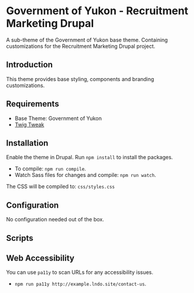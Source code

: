 # Government of Yukon - Recruitment Marketing Drupal
A sub-theme of the Government of Yukon base theme. Containing customizations
for the Recruitment Marketing Drupal project.

## Introduction
This theme provides base styling, components and branding customizations.

## Requirements
- Base Theme: Government of Yukon
- [Twig Tweak](https://www.drupal.org/project/twig_tweak)

## Installation
Enable the theme in Drupal. Run `npm install` to install the packages.

- To compile: `npm run compile`.
- Watch Sass files for changes and compile: `npm run watch`.

The CSS will be compiled to: `css/styles.css`

## Configuration
No configuration needed out of the box.

## Scripts

## Web Accessibility
You can use `pa11y` to scan URLs for any accessibility issues.
- `npm run pa11y http://example.lndo.site/contact-us`.
